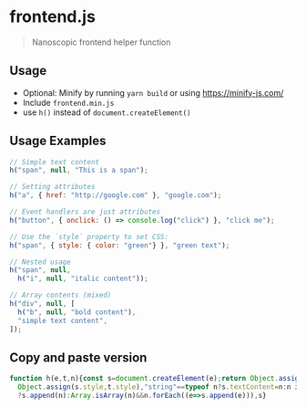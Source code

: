 
# frontend.js

> Nanoscopic frontend helper function

## Usage
- Optional: Minify by running `yarn build` or using https://minify-js.com/
- Include `frontend.min.js`
- use `h()` instead of `document.createElement()`

## Usage Examples
```js
// Simple text content
h("span", null, "This is a span");

// Setting attributes
h("a", { href: "http://google.com" }, "google.com");

// Event handlers are just attributes
h("button", { onclick: () => console.log("click") }, "click me");

// Use the `style` property to set CSS:
h("span", { style: { color: "green"} }, "green text");

// Nested usage
h("span", null,
  h("i", null, "italic content"));

// Array contents (mixed)
h("div", null, [
  h("b", null, "bold content"),
  "simple text content",
]);
```

## Copy and paste version
```js
function h(e,t,n){const s=document.createElement(e);return Object.assign(s,t),t&&t.style&&
  Object.assign(s.style,t.style),"string"==typeof n?s.textContent=n:n instanceof HTMLElement
  ?s.append(n):Array.isArray(n)&&n.forEach((e=>s.append(e))),s}
```
